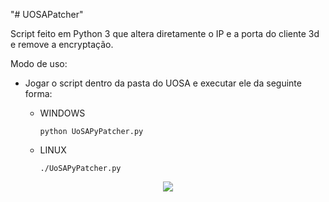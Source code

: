 "# UOSAPatcher" 


Script feito em Python 3 que altera diretamente o IP e a porta do cliente 3d e remove a encryptação.


Modo de uso:

  - Jogar o script dentro da pasta do UOSA e executar ele da seguinte forma:
  
      - WINDOWS
            
            python UoSAPyPatcher.py
            
      - LINUX
      
            ./UoSAPyPatcher.py
            

<p align="center">
  <img src="https://github.com/Mutilador/UOSAPatcher/blob/master/UOSAPatcher.png">
</p>

